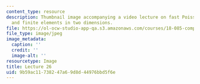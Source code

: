 ```yaml
---
content_type: resource
description: Thumbnail image accompanying a video lecture on fast Poisson solvers
  and finite elements in two dimensions.
file: https://ol-ocw-studio-app-qa.s3.amazonaws.com/courses/18-085-computational-science-and-engineering-i-fall-2008/9b59ac11738247a69d8d44976bbd5f6e_26.jpg
file_type: image/jpeg
image_metadata:
  caption: ''
  credit: ''
  image-alt: ''
resourcetype: Image
title: Lecture 26
uid: 9b59ac11-7382-47a6-9d8d-44976bbd5f6e
---
```

